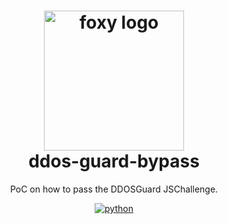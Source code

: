 <h1 align="center">
  <img alt="foxy logo" src="https://user-images.githubusercontent.com/103996576/165256639-d74e6bc7-20d6-45b2-823d-f77304e6e1b6.png" width="224px"/><br/>
  ddos-guard-bypass
  <br>
</h1>

<p align="center">
  PoC on how to pass the DDOSGuard JSChallenge.
</p>

<p align="center">
  <a href="https://www.python.org/" target="_blank">
    <img src="https://img.shields.io/static/v1?label=Python&message=3.%2B&color=yellow&style=for-the-badge&logo=python" alt="python" />
  </a>
</p>

